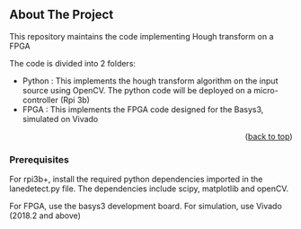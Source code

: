

<!-- ABOUT THE PROJECT -->
## About The Project


This repository maintains the code implementing Hough transform on a FPGA


The code is divided into 2 folders:
* Python : This implements the hough transform algorithm on the input source using OpenCV. The python code will be deployed on a micro-controller (Rpi 3b)
* FPGA : This implements the FPGA code designed for the Basys3, simulated on Vivado 


<p align="right">(<a href="#readme-top">back to top</a>)</p>

### Prerequisites

For rpi3b+, install the required python dependencies imported in the lanedetect.py file. The dependencies include scipy, matplotlib and openCV.

For FPGA, use the basys3 development board. For simulation, use Vivado (2018.2 and above)
